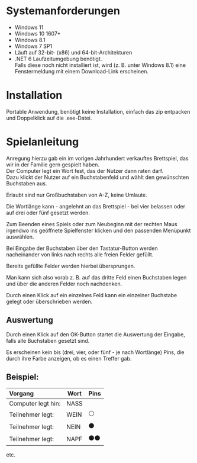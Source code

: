 <link rel="stylesheet" href="docstyles.css">

# Systemanforderungen
* Windows 11
* Windows 10 1607+
* Windows 8.1
* Windows 7 SP1
* Läuft auf 32-bit- (x86) und 64-bit-Architekturen
* .NET 6 Laufzeitumgebung benötigt. \
  Falls diese noch nicht installiert ist, wird (z. B. unter Windows 8.1) eine Fenstermeldung mit einem Download-Link erscheinen.

# Installation 
Portable Anwendung, benötigt keine Installation, einfach das zip entpacken und Doppelklick auf die .exe-Datei.

# Spielanleitung

Anregung hierzu gab ein im vorigen Jahrhundert verkauftes Brettspiel, das wir in der Familie gern gespielt haben.\
Der Computer legt ein Wort fest, das der Nutzer dann raten darf.\
Dazu klickt der Nutzer auf ein Buchstabenfeld und wählt den gewünschten Buchstaben aus.

Erlaubt sind nur Großbuchstaben von A-Z, keine Umlaute.

Die Wortlänge kann - angelehnt an das Brettspiel - bei vier belassen oder auf drei oder fünf gesetzt werden.

Zum Beenden eines Spiels oder zum Neubeginn mit der rechten Maus 
irgendwo ins geöffnete Spielfenster klicken und den passenden Menüpunkt auswählen.

Bei Eingabe der Buchstaben über den Tastatur-Button werden nacheinander von links nach rechts alle freien Felder gefüllt. 

Bereits gefüllte Felder werden hierbei übersprungen. 

Man kann sich also vorab z.&nbsp;B. auf das dritte Feld einen Buchstaben legen und über die anderen Felder noch nachdenken.

Durch einen Klick auf ein einzelnes Feld kann ein einzelner Buchstabe gelegt oder überschrieben werden.

## Auswertung
Durch einen Klick auf den OK-Button startet die Auswertung der Eingabe, falls alle Buchstaben gesetzt sind.

Es erscheinen kein bis (drei, vier, oder fünf - je nach Wortlänge) Pins, die durch ihre Farbe anzeigen, ob es einen Treffer gab.

## Beispiel:
| Vorgang            | Wort | Pins |
|:-------------------|------|------|
| Computer legt hin: | NASS |      |
| Teilnehmer legt:   | WEIN | ⚪   |
| Teilnehmer legt:   | NEIN | ⚫   |
| Teilnehmer legt:   | NAPF | ⚫⚫ |

etc.
